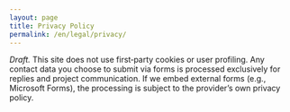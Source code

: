 ```yaml
---
layout: page
title: Privacy Policy
permalink: /en/legal/privacy/
---
```

*Draft.* This site does not use first‑party cookies or user profiling. Any contact data you choose to
submit via forms is processed exclusively for replies and project communication. If we embed external
forms (e.g., Microsoft Forms), the processing is subject to the provider’s own privacy policy.

